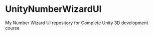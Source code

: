 UnityNumberWizardUI
===================

My Number Wizard UI repository for Complete Unity 3D development course
